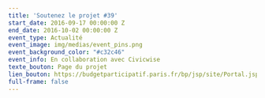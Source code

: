 ```yaml
---
title: 'Soutenez le projet #39'
start_date: 2016-09-17 00:00:00 Z
end_date: 2016-10-02 00:00:00 Z
event_type: Actualité
event_image: img/medias/event_pins.png
event_background_color: "#c32c46"
event_info: En collaboration avec Civicwise
texte_bouton: Page du projet
lien_bouton: https://budgetparticipatif.paris.fr/bp/jsp/site/Portal.jsp?document_id=2495&portlet_id=158
full-frame: false
---
```


